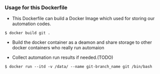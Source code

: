 ### Usage for this Dockerfile

- This Dockerfile can build a Docker Image which used for storing our automation codes.

```
$ docker build git .
```

- Build the docker container as a deamon and share storage to other docker containers who really run automaion

- Collect automation run results if needed.(TODO)

```
$ docker run --itd -v /data/ --name git-branch_name git /bin/bash
```
